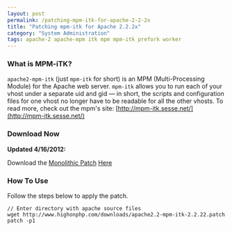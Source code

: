 ```yaml
---
layout: post
permalink: /patching-mpm-itk-for-apache-2-2-2x
title: "Patching mpm-itk for Apache 2.2.2x"
category: "System Administration"
tags: apache-2 apache-mpm itk mpm mpm-itk prefork worker
---
```

### What is MPM-iTK?

`apache2-mpm-itk` (just `mpm-itk` for short) is an MPM (Multi-Processing Module) for the Apache web server. `mpm-itk` allows you to run each of your vhost under a separate uid and gid — in short, the scripts and configuration files for one vhost no longer have to be readable for all the other vhosts. To read more, check out the mpm's site: [http://mpm-itk.sesse.net/](http://mpm-itk.sesse.net/)

### Download Now

**Updated 4/16/2012:** 

Download the [Monolithic Patch](http://www.highonphp.com/downloads/apache2.2-mpm-itk-2.2.22.patch) [Here](http://www.highonphp.com/downloads/apache2.2-mpm-itk-2.2.22.patch)

### How To Use
Follow the steps below to apply the patch.

    // Enter directory with apache source files 
    wget http://www.highonphp.com/downloads/apache2.2-mpm-itk-2.2.22.patch 
    patch -p1 